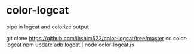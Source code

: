 # color-logcat

pipe in logcat and colorize output


git clone https://github.com/ihshim523/color-logcat/tree/master
cd color-logcat
npm update
adb logcat | node color-logcat.js
